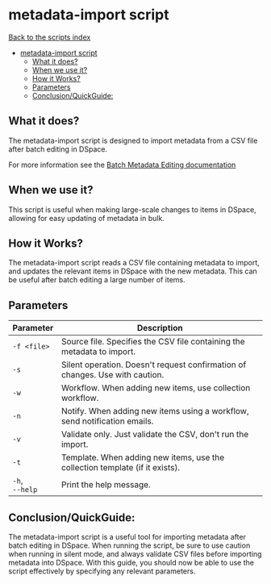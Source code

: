 # metadata-import script
[Back to the scripts index](index.md)
<!-- TOC -->
* [metadata-import script](#metadata-import-script)
  * [What it does?](#what-it-does)
  * [When we use it?](#when-we-use-it)
  * [How it Works?](#how-it-works)
  * [Parameters](#parameters)
  * [Conclusion/QuickGuide:](#conclusionquickguide)
<!-- TOC -->
## What it does?

The metadata-import script is designed to import metadata from a CSV file after batch editing in DSpace.

For more information see the [Batch Metadata Editing documentation](https://wiki.lyrasis.org/display/DSDOC7x/Batch+Metadata+Editing)


## When we use it?

This script is useful when making large-scale changes to items in DSpace, allowing for easy updating of metadata in
bulk.



## How it Works?

The metadata-import script reads a CSV file containing metadata to import, and updates the relevant items in DSpace with
the new metadata. This can be useful after batch editing a large number of items.

## Parameters

| Parameter           | Description                                                                  |
|---------------------|------------------------------------------------------------------------------|
| `-f <file>`         | Source file. Specifies the CSV file containing the metadata to import.       |
| `-s`                | Silent operation. Doesn't request confirmation of changes. Use with caution. |
| `-w`                | Workflow. When adding new items, use collection workflow.                    |
| `-n`                | Notify. When adding new items using a workflow, send notification emails.    |
| `-v`                | Validate only. Just validate the CSV, don't run the import.                  |
| `-t`                | Template. When adding new items, use the collection template (if it exists). |
| `-h`, <br/>`--help` | Print the help message.                                                      |

## Conclusion/QuickGuide:

The metadata-import script is a useful tool for importing metadata after batch editing in DSpace. When running the
script, be sure to use caution when running in silent mode, and always validate CSV files before importing metadata into
DSpace. With this guide, you should now be able to use the script effectively by specifying any relevant parameters.
